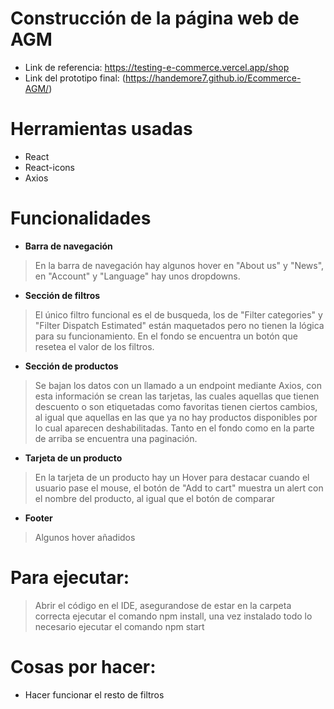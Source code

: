 # Construcción de la página web de AGM
- Link de referencia: https://testing-e-commerce.vercel.app/shop
- Link del prototipo final: (https://handemore7.github.io/Ecommerce-AGM/)

# Herramientas usadas
- React
- React-icons
- Axios

# Funcionalidades
- **Barra de navegación**
> En la barra de navegación hay algunos hover en "About us" y "News", en "Account" y "Language" hay unos dropdowns.

- **Sección de filtros**
> El único filtro funcional es el de busqueda, los de "Filter categories" y "Filter Dispatch Estimated" están maquetados pero no tienen la lógica para su funcionamiento.
En el fondo se encuentra un botón que resetea el valor de los filtros.

- **Sección de productos**
> Se bajan los datos con un llamado a un endpoint mediante Axios, con esta información se crean las tarjetas, las cuales aquellas que tienen descuento o son etiquetadas como favoritas tienen ciertos cambios, al igual que aquellas en las que ya no hay productos disponibles por lo cual aparecen deshabilitadas.
Tanto en el fondo como en la parte de arriba se encuentra una paginación.

- **Tarjeta de un producto**
> En la tarjeta de un producto hay un Hover para destacar cuando el usuario pase el mouse, el botón de "Add to cart" muestra un alert con el nombre del producto, al igual que el botón de comparar

- **Footer**
> Algunos hover añadidos


# Para ejecutar:
> Abrir el código en el IDE, asegurandose de estar en la carpeta correcta ejecutar el comando npm install, una vez instalado todo lo necesario ejecutar el comando npm start

# Cosas por hacer:
- Hacer funcionar el resto de filtros
